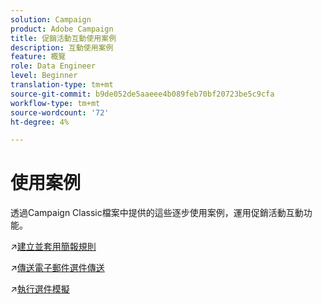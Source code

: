 ```yaml
---
solution: Campaign
product: Adobe Campaign
title: 促銷活動互動使用案例
description: 互動使用案例
feature: 概覽
role: Data Engineer
level: Beginner
translation-type: tm+mt
source-git-commit: b9de052de5aaeee4b089feb70bf20723be5c9cfa
workflow-type: tm+mt
source-wordcount: '72'
ht-degree: 4%

---
```


# 使用案例

透過Campaign Classic檔案中提供的這些逐步使用案例，運用促銷活動互動功能。

:arrow_upper_right:[建立並套用簡報規則](https://experienceleague.adobe.com/docs/campaign-classic/using/managing-offers/case-study/presentation-rules.html)

:arrow_upper_right:[傳送電子郵件選件傳送](https://experienceleague.adobe.com/docs/campaign-classic/using/managing-offers/case-study/offers-on-an-outbound-channel.html)

:arrow_upper_right:[執行選件模擬](https://experienceleague.adobe.com/docs/campaign-classic/using/managing-offers/case-study/offers-on-an-outbound-channel.html)
